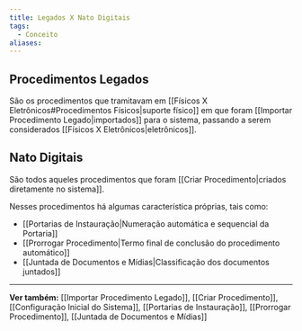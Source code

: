 ```yaml
---
title: Legados X Nato Digitais
tags:
  - Conceito
aliases:
---
```

## Procedimentos Legados

São os procedimentos que tramitavam em [[Físicos X Eletrônicos#Procedimentos Físicos|suporte físico]] em que foram [[Importar Procedimento Legado|importados]] para o sistema, passando a serem considerados [[Físicos X Eletrônicos|eletrônicos]].
## Nato Digitais

São todos aqueles procedimentos que foram [[Criar Procedimento|criados diretamente no sistema]].

Nesses procedimentos há algumas característica próprias, tais como:
* [[Portarias de Instauração|Numeração automática e sequencial da Portaria]]
* [[Prorrogar Procedimento|Termo final de conclusão do procedimento automático]]
* [[Juntada de Documentos e Mídias|Classificação dos documentos juntados]]
___
**Ver também:** [[Importar Procedimento Legado]], [[Criar Procedimento]], [[Configuração Inicial do Sistema]], [[Portarias de Instauração]], [[Prorrogar Procedimento]], [[Juntada de Documentos e Mídias]]